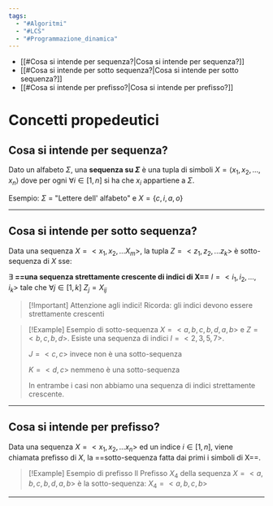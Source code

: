 ```yaml
---
tags:
  - "#Algoritmi"
  - "#LCS"
  - "#Programmazione_dinamica"
---
```

- [[#Cosa si intende per sequenza?|Cosa si intende per sequenza?]]
- [[#Cosa si intende per sotto sequenza?|Cosa si intende per sotto sequenza?]]
- [[#Cosa si intende per prefisso?|Cosa si intende per prefisso?]]

# Concetti propedeutici

## Cosa si intende per sequenza?

Dato un alfabeto $\Sigma$, una **sequenza su $\Sigma$** è una tupla di simboli $X = \langle x_1, x_2, \ldots, x_n \rangle$ dove per ogni $\forall i \in[1,n]$ si ha che $x_i$ appartiene a $\Sigma$.

Esempio: $\Sigma$ = "Lettere dell' alfabeto" e $X = \{c, i ,a, o\}$

***

## Cosa si intende per sotto sequenza?

Data una sequenza $X=<x_1,x_2, ... X_m>$, la tupla $Z=<z_1,z_2,...z_k>$ è sotto-sequenza di $X$ sse:

$\exists$ **==una sequenza strettamente crescente di indici di X==** $I = <i_1, i_2, ..., i_k>$ tale che $\forall j \in [1,k]$ $Z_j=X_{ij}$

> [!Important] Attenzione agli indici!
> Ricorda: gli indici devono essere strettamente crescenti


> [!Example] Esempio di sotto-sequenza
> $X=<a, b, c, b, d, a, b>$ e $Z=<b, c, b, d>$. Esiste una sequenza di indici $I=<2,3,5,7>$.
> 
> $J=<c, c>$ invece non è una sotto-sequenza
>  
> $K=<d, c>$ nemmeno è una sotto-sequenza
> 
> In entrambe i casi non abbiamo una sequenza di indici  strettamente crescente.

***

## Cosa si intende per prefisso?

Data una sequenza $X = <x_1, x_2, ... x_n>$ ed un indice $i\in[1,n]$, viene chiamata prefisso di $X$, la ==sotto-sequenza fatta dai primi i simboli di X==. 

> [!Example] Esempio di prefisso
> Il Prefisso $X_4$ della sequenza $X=<a,b,c,b,d,a,b>$ è la sotto-sequenza: $X_4=<a,b,c,b>$

***
